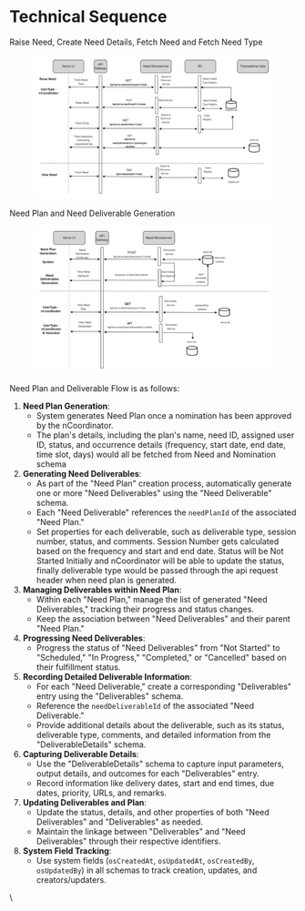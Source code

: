 # Technical Sequence

Raise Need, Create Need Details, Fetch Need and Fetch Need Type

<figure><img src="../../../.gitbook/assets/Serve V1 - Sprint 1-Tech Sequence.drawio (8).png" alt=""><figcaption></figcaption></figure>

Need Plan and Need Deliverable Generation



<figure><img src="../../../.gitbook/assets/Serve V1 - Sprint 1-Need Plan &#x26; Deliverable - Tech Sequence.drawio.png" alt=""><figcaption></figcaption></figure>

Need Plan and Deliverable Flow is as follows:&#x20;

1. **Need Plan Generation**:
   * System generates Need Plan once a nomination has been approved by the nCoordinator.
   * The plan's details, including the plan's name, need ID, assigned user ID, status, and occurrence details (frequency, start date, end date, time slot, days) would all be fetched from Need and Nomination schema
2. **Generating Need Deliverables**:
   * As part of the "Need Plan" creation process, automatically generate one or more "Need Deliverables" using the "Need Deliverable" schema.
   * Each "Need Deliverable" references the `needPlanId` of the associated "Need Plan."
   * Set properties for each deliverable, such as deliverable type, session number, status, and comments. Session Number gets calculated based on the frequency and start and end date. Status will be Not Started Initially and nCoordinator will be able to update the status, finally deliverable type would be passed through the api request header when need plan is generated.&#x20;
3. **Managing Deliverables within Need Plan**:
   * Within each "Need Plan," manage the list of generated "Need Deliverables," tracking their progress and status changes.
   * Keep the association between "Need Deliverables" and their parent "Need Plan."
4. **Progressing Need Deliverables**:
   * Progress the status of "Need Deliverables" from "Not Started" to "Scheduled," "In Progress," "Completed," or "Cancelled" based on their fulfillment status.
5. **Recording Detailed Deliverable Information**:
   * For each "Need Deliverable," create a corresponding "Deliverables" entry using the "Deliverables" schema.
   * Reference the `needDeliverableId` of the associated "Need Deliverable."
   * Provide additional details about the deliverable, such as its status, deliverable type, comments, and detailed information from the "DeliverableDetails" schema.
6. **Capturing Deliverable Details**:
   * Use the "DeliverableDetails" schema to capture input parameters, output details, and outcomes for each "Deliverables" entry.
   * Record information like delivery dates, start and end times, due dates, priority, URLs, and remarks.
7. **Updating Deliverables and Plan**:
   * Update the status, details, and other properties of both "Need Deliverables" and "Deliverables" as needed.
   * Maintain the linkage between "Deliverables" and "Need Deliverables" through their respective identifiers.
8. **System Field Tracking**:
   * Use system fields (`osCreatedAt`, `osUpdatedAt`, `osCreatedBy`, `osUpdatedBy`) in all schemas to track creation, updates, and creators/updaters.

\
